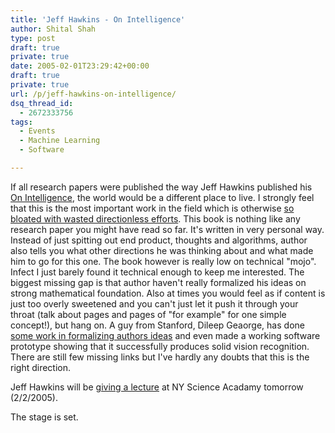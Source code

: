 ```yaml
---
title: 'Jeff Hawkins - On Intelligence'
author: Shital Shah
type: post
draft: true
private: true
date: 2005-02-01T23:29:42+00:00
draft: true
private: true
url: /p/jeff-hawkins-on-intelligence/
dsq_thread_id:
  - 2672333756
tags:
  - Events
  - Machine Learning
  - Software

---
```

If all research papers were published the way Jeff Hawkins published his [On Intelligence][1], the world would be a&nbsp;different place to live. I strongly feel that this is the most important work in the field which is otherwise [so bloated with wasted directionless efforts][2]. This book is nothing like any research paper you might have read so far. It's written in very personal way. Instead of just spitting out end product, thoughts and algorithms, author also tells you what other directions he was thinking about and what made him to go for this one. The book however is really low on technical "mojo". Infect I just&nbsp;barely found it technical enough to keep me interested.&nbsp;The biggest missing&nbsp;gap is&nbsp;that author haven't really formalized his ideas&nbsp;on strong mathematical foundation. Also at times you would feel as if content is just too overly sweetened&nbsp;and you can't just let it push it through your throat&nbsp;(talk about&nbsp;pages and&nbsp;pages of "for example" for one simple concept!), but hang on. A guy from Stanford, Dileep Geaorge, has done [some work in formalizing authors ideas][3] and even made a working software prototype showing that it successfully produces solid vision recognition. There are still few&nbsp;missing links but I've hardly any doubts that this is the right direction.





Jeff Hawkins will be [giving a lecture][4] at NY Science Acadamy tomorrow (2/2/2005).





The stage is set.<A></A>

 [1]: http://www.onintelligence.org
 [2]: http://www.shitalshah.com/blog/PermaLink.aspx?guid=0b81a11a-0e5d-4ead-aeef-4552f52b0055
 [3]: http://www.stanford.edu/~dil/invariance/
 [4]: http://www.nyas.org/events/eventDetail.asp?eventID=3379&date=2/2/2005%206:00:00%20PM